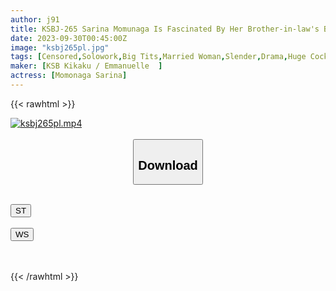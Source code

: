 ```yaml
---
author: j91
title: KSBJ-265 Sarina Momunaga Is Fascinated By Her Brother-in-law's Big Cock
date: 2023-09-30T00:45:00Z
image: "ksbj265pl.jpg"
tags: [Censored,Solowork,Big Tits,Married Woman,Slender,Drama,Huge Cock]
maker: [KSB Kikaku / Emmanuelle  ]
actress: [Momonaga Sarina]
---
```



{{< rawhtml >}}

<div class="video" data-videoid="d779241qwVt1jv">
    <a href="javascript:;">
        <img src="https://my.j91.asia/posts/ksbj265pl/ksbj265pl.jpg" width="WIDTH" height="HEIGHT" alt="ksbj265pl.mp4" loading="lazy">
    </a>
</div>

<script type="text/javascript" src="https://j91.asia/asset/on-demand-st.js"></script>

<br>
  <link rel="stylesheet" href="https://j91.asia/asset/bs5.css">
  
  <center>
  <button class="btn btn-primary" type="button" data-bs-toggle="collapse" data-bs-target=".multi-collapse" aria-expanded="false" aria-controls="multiCollapseExample1 multiCollapseExample2"><h2>Download</h2></button></center>
</p>
<div class="row">
  <div class="col">
    <div class="collapse multi-collapse" id="multiCollapseExample1">
      <div class="card card-body">
	      	      <br>
<div class="buttons">  
<a href="https://streamtape.to/v/d779241qwVt1jv"><button class="btn-hover color-3"><i class="fa fa-download"></i> ST</button></a></div>
    </div>
  </div>
</div>
  <div class="col">
    <div class="collapse multi-collapse" id="multiCollapseExample2">
      <div class="card card-body">
	      <br>
<div class="buttons">
    <a href="https://wolfstream.tv/nyyqg4xglnz8"><button class="btn-hover color-9"><i class="fa fa-download"></i> WS</button></a></div>
<br><br>
      </div>
    </div>
  </div>
</div>

{{< /rawhtml >}}